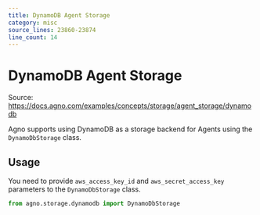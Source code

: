 ```yaml
---
title: DynamoDB Agent Storage
category: misc
source_lines: 23860-23874
line_count: 14
---
```


# DynamoDB Agent Storage
Source: https://docs.agno.com/examples/concepts/storage/agent_storage/dynamodb



Agno supports using DynamoDB as a storage backend for Agents using the `DynamoDbStorage` class.

## Usage

You need to provide `aws_access_key_id` and `aws_secret_access_key` parameters to the `DynamoDbStorage` class.

```python dynamodb_storage_for_agent.py
from agno.storage.dynamodb import DynamoDbStorage

